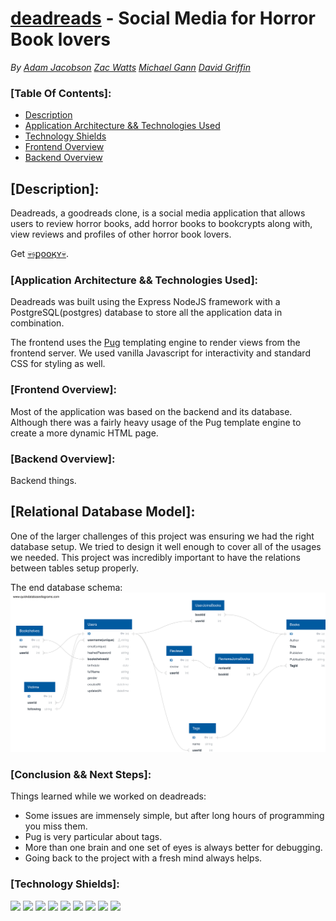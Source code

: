 # [deadreads](https://deadreads.herokuapp.com/) - Social Media for Horror Book lovers
*By [Adam Jacobson](https://github.com/djangothesolarboy) [Zac Watts](https://github.com/zdwatts) [Michael Gann](https://github.com/michael-gann) [David Griffin](https://github.com/davidleegriffin)*


### [Table Of Contents]:
- [Description](https://github.com/djangothesolarboy/deadreads#Description)
- [Application Architecture && Technologies Used](https://github.com/djangothesolarboy/deadreads#Application_Architecture_&&_Technologies_Used)
- [Technology Shields](https://github.com/djangothesolarboy/deadreads#Technology_Shields)
- [Frontend Overview](https://github.com/djangothesolarboy/deadreads#Frontend_Overview)
- [Backend Overview](https://github.com/djangothesolarboy/deadreads#Backend_Overview)


## [Description]:
Deadreads, a goodreads clone, is a social media application that allows users to review horror books, add horror books to bookcrypts along with, view reviews and profiles of other horror book lovers.

Get [💀𝔰քօօӄʏ💀](https://deadreads.herokuapp.com/).


### [Application Architecture && Technologies Used]:
Deadreads was built using the Express NodeJS framework with a PostgreSQL(postgres) database to store all the application data in combination.

The frontend uses the [Pug](https://pugjs.org/api/getting-started.html) templating engine to render views from the frontend server. We used vanilla Javascript for interactivity and standard CSS for styling as well.


### [Frontend Overview]:
Most of the application was based on the backend and its database. Although there was a fairly heavy usage of the Pug template engine to create a more dynamic HTML page.


### [Backend Overview]:
Backend things.

## [Relational Database Model]:
One of the larger challenges of this project was ensuring we had the right database setup. We tried to design it well enough to cover all of the usages we needed. This project was incredibly important to have the relations between tables setup properly.

The end database schema:  
![Database Schema](./readme-resources/db.svg)


### [Conclusion && Next Steps]:
Things learned while we worked on deadreads:
- Some issues are immensely simple, but after long hours of programming you miss them.
- Pug is very particular about tags.
- More than one brain and one set of eyes is always better for debugging.
- Going back to the project with a fresh mind always helps.


### [Technology Shields]:
![](https://img.shields.io/badge/Tools-npm-informational?style=flat&logo=NPM&logoColor=white&color=ff8300) ![](https://img.shields.io/badge/Tools-Nodemon-informational?style=flat&logo=Nodemon&logoColor=white&color=ff8300) ![](https://img.shields.io/badge/Tools-Node.js-informational?style=flat&logo=Node.js&logoColor=white&color=ff8300) ![](https://img.shields.io/badge/Tools-Git-informational?style=flat&logo=Git&logoColor=white&color=ff8300) ![](https://img.shields.io/badge/Tools-Postman-informational?style=flat&logo=Postman&logoColor=white&color=ff8300) ![](https://img.shields.io/badge/Tools-PostgreSQL-informational?style=flat&logo=PostgreSQL&logoColor=white&color=ff8300) ![](https://img.shields.io/badge/Code-JavaScript-informational?style=flat&logo=JavaScript&logoColor=white&color=ff0000) ![](https://img.shields.io/badge/Code-HTML-informational?style=flat&logo=HTML5&logoColor=white&color=ff0000) ![](https://img.shields.io/badge/Code-CSS-informational?style=flat&logo=CSS3&logoColor=white&color=ff0000) 